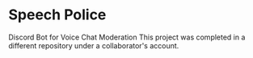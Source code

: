 # Speech Police
 Discord Bot for Voice Chat Moderation
This project was completed in a different repository under a collaborator's account.
